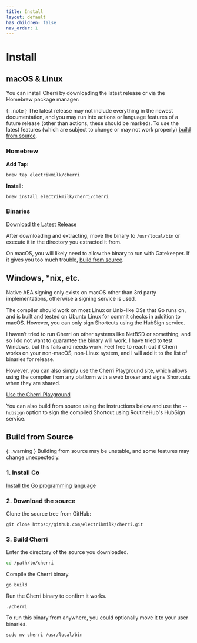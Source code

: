```yaml
---
title: Install
layout: default
has_children: false
nav_order: 1
---
```


# Install

## macOS & Linux

You can install Cherri by downloading the latest release or via the Homebrew package manager:

{: .note }
The latest release may not include everything in the newest documentation, and you may run into actions or language features of a future release (other than actions, these should be marked). To use the latest features (which are subject to change or may not work properly) [build from source](#build-from-source).

### Homebrew

**Add Tap:**

```console
brew tap electrikmilk/cherri
```

**Install:**

```console
brew install electrikmilk/cherri/cherri
```

### Binaries

<a href="https://github.com/electrikmilk/cherri/releases" class="btn btn-red" target="_blank">Download the Latest Release</a>

After downloading and extracting, move the binary to `/usr/local/bin` or execute it in the directory you extracted it from.

On macOS, you will likely need to allow the binary to run with Gatekeeper. If it gives you too much trouble, [build from source](#build-from-source).

## Windows, *nix, etc.

Native AEA signing only exists on macOS other than 3rd party implementations, otherwise a signing service is used.

The compiler should work on most Linux or Unix-like OSs that Go runs on, and is built and tested on Ubuntu Linux for commit checks in addition to macOS. However, you can only sign Shortcuts using the HubSign service. 

I haven't tried to run Cherri on other systems like NetBSD or something, and so I do not want to guarantee the binary will work. I have tried to test Windows, but this fails and needs work. Feel free to reach out if Cherri works on your non-macOS, non-Linux system, and I will add it to the list of binaries for release.

However, you can also simply use the Cherri Playground site, which allows using the compiler from any platform with a web broser and signs Shortcuts when they are shared.

<a href="[https://github.com/electrikmilk/cherri/releases](https://playground.cherrilang.org/)" class="btn btn-red" target="_blank">Use the Cherri Playground</a>

You can also build from source using the instructions below and use the `--hubsign` option to sign the compiled Shortcut using RoutineHub's HubSign service.

## Build from Source

{: .warning }
Building from source may be unstable, and some features may change unexpectedly.

### 1. Install Go

<a href="https://go.dev/doc/install" target="_blank">Install the Go programming language</a>

### 2. Download the source

Clone the source tree from GitHub: 

```console
git clone https://github.com/electrikmilk/cherri.git
```

### 3. Build Cherri

Enter the directory of the source you downloaded.

```bash
cd /path/to/cherri
```

Compile the Cherri binary.

```console
go build
```

Run the Cherri binary to confirm it works.

```console
./cherri
```

To run this binary from anywhere, you could optionally move it to your user binaries.

```console
sudo mv cherri /usr/local/bin
```

